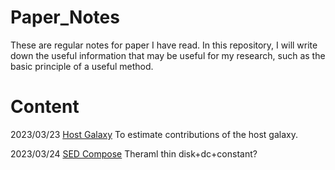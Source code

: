# Paper_Notes
These are regular notes for paper I have read. In this repository, I will write down the useful information that may be useful for my research, such as the basic principle of a useful method.

# Content

2023/03/23 [Host Galaxy](https://github.com/YuanzheJiang/Paper_Notes/blob/main/2023/03/23/host_galaxy.md) To estimate contributions of the host galaxy.

2023/03/24 [SED Compose](https://github.com/YuanzheJiang/Paper_Notes/blob/main/2023/03/24/Shappee14.md) Theraml thin disk+dc+constant?
